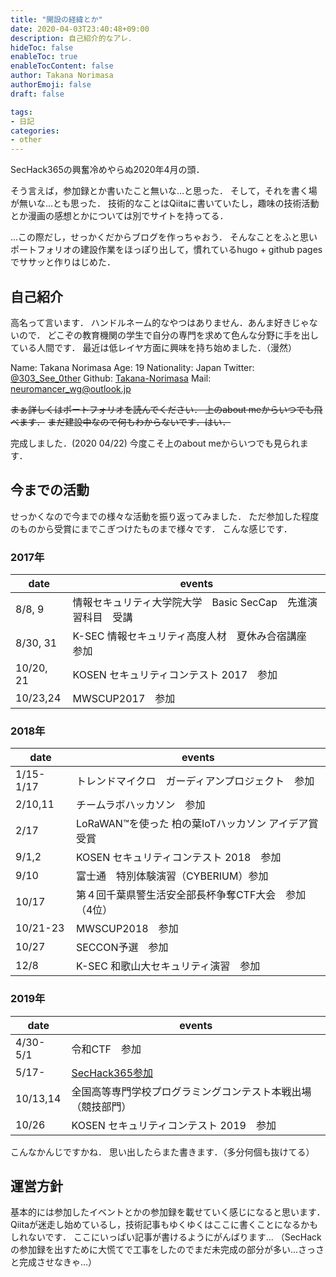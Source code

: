 ```yaml
---
title: "開設の経緯とか"
date: 2020-04-03T23:40:48+09:00
description: 自己紹介的なアレ．
hideToc: false
enableToc: true
enableTocContent: false
author: Takana Norimasa
authorEmoji: false
draft: false

tags:
- 日記
categories:
- other
---
```


SecHack365の興奮冷めやらぬ2020年4月の頭．

そう言えば，参加録とか書いたこと無いな…と思った．
そして，それを書く場が無いな…とも思った．
技術的なことはQiitaに書いていたし，趣味の技術活動とか漫画の感想とかについては別でサイトを持ってる．

...この際だし，せっかくだからブログを作っちゃおう．
そんなことをふと思いポートフォリオの建設作業をほっぽり出して，慣れているhugo + github pagesでササッと作りはじめた．


## 自己紹介
高名って言います．
ハンドルネーム的なやつはありません．あんま好きじゃないので．
どこぞの教育機関の学生で自分の専門を求めて色んな分野に手を出している人間です．
最近は低レイヤ方面に興味を持ち始めました．（漫然）

Name: Takana Norimasa
Age: 19
Nationality: Japan
Twitter: [@303_See_0ther](https://twitter.com/303_See_0ther)
Github: [Takana-Norimasa](https://github.com/Takana-Norimasa)
Mail: neuromancer_wg@outlook.jp

~~まぁ詳しくはポートフォリオを読んでください．
上のabout meからいつでも飛べます．~~
~~まだ建設中なので何もわからないです．はい．~~

完成しました．(2020 04/22)
今度こそ上のabout meからいつでも見られます．

## 今までの活動
せっかくなので今までの様々な活動を振り返ってみました．
ただ参加した程度のものから受賞にまでこぎつけたものまで様々です．
こんな感じです．

### 2017年
|date	|events	|
|-------|----------|
|8/8, 9		|情報セキュリティ大学院大学　Basic SecCap　先進演習科目　受講|
|8/30, 31	|K-SEC 情報セキュリティ高度人材　夏休み合宿講座　参加|
|10/20, 21	|KOSEN セキュリティコンテスト 2017　参加|
|10/23,24	|MWSCUP2017　参加|

### 2018年
|date	|events	|
|-------|----------|
|1/15-1/17	|トレンドマイクロ　ガーディアンプロジェクト　参加|
|2/10,11	|チームラボハッカソン　参加|
|2/17		|LoRaWAN™を使った 柏の葉IoTハッカソン アイデア賞　受賞|
|9/1,2		|KOSEN セキュリティコンテスト 2018　参加|
|9/10		|富士通　特別体験演習（CYBERIUM）参加|
|10/17		|第４回千葉県警生活安全部長杯争奪CTF大会　参加（4位）|
|10/21-23	|MWSCUP2018　参加|
|10/27		|SECCON予選　参加|
|12/8		|K-SEC 和歌山大セキュリティ演習　参加|

### 2019年
|date	|events	|
|-------|----------|
|4/30-5/1	|令和CTF　参加|
|5/17-		|[SecHack365参加](https://takana-norimasa.github.io/blog/posts/sechack365/)|
|10/13,14	|全国高等専門学校プログラミングコンテスト本戦出場（競技部門）|
|10/26		|KOSEN セキュリティコンテスト 2019　参加|


こんなかんじですかね．
思い出したらまた書きます．（多分何個も抜けてる）

## 運営方針
基本的には参加したイベントとかの参加録を載せていく感じになると思います．
Qiitaが迷走し始めているし，技術記事もゆくゆくはここに書くことになるかもしれないです．
ここにいっぱい記事が書けるようにがんばります...
（SecHackの参加録を出すために大慌てで工事をしたのでまだ未完成の部分が多い...さっさと完成させなきゃ...）
